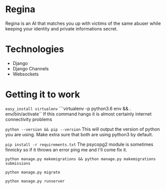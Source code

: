 # Regina

Regina is an AI that matches you up with victims of the same abuser while keeping your identity and private informations secret.

# Technologies

- Django
- Django Channels
- Websockets

# Getting it to work 

```easy_install virtualenv```
```virtualenv -p python3.6 env && . env/bin/activate``
If this command hangs it is almost certainly internet connectivity problems

```python --version && pip --version```
This will output the version of python you are using. Make extra sure that both are using python3 by default.

```pip install -r requirements.txt```
The psycopg2 module is sometimes finnicky so if it throws an error ping me and I'll come fix it.

```python manage.py makemigrations && python manage.py makemigrations submissions```

```python manage.py migrate```

```python manage.py runserver```